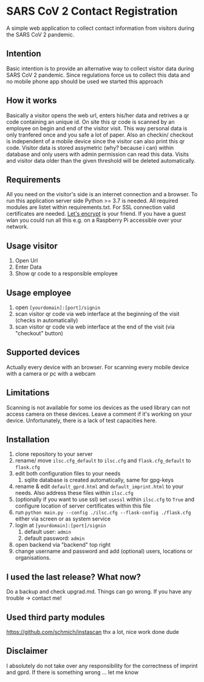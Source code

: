 # SARS CoV 2 Contact Registration
A simple web application to collect contact information from visitors during the SARS CoV 2 pandemic.

## Intention
Basic intention is to provide an alternative way to collect visitor data during SARS CoV 2 pandemic. Since regulations force us to collect this data and no mobile phone app should be used we started this approach

## How it works
Basically a visitor opens the web url, enters his/her data and retrives a qr code containing an unique id. On site this qr code is scanned by an employee on begin and end of the visitor visit. This way personal data is only tranfered once and you safe a lot of paper. Also an checkin/ checkout is independent of a mobile device since the visitor can also print this qr code.
Visitor data is stored assymetric (why? because i can) within database and only users with admin permission can read this data. Visits and visitor data older than the given threshold will be deleted automatically.

## Requirements
All you need on the visitor's side is an internet connection and a browser.
To run this application server side Python >= 3.7 is needed. All required modules are listet within requirements.txt. For SSL connection valid certificates are needed. <a href="https://letsencrypt.org/de/">Let's encrypt</a> is your friend. If you have a guest wlan you could run all this e.g. on a Raspberry Pi accessible over your network.

## Usage visitor
1. Open Url
1. Enter Data
1. Show qr code to a responsible employee

## Usage employee
1. open `[yourdomain]:[port]/signin`
1. scan visitor qr code via web interface at the beginning of the visit (checks in automatically)
1. scan visitor qr code via web interface at the end of the visit (via "checkout" button)

## Supported devices
Actually every device with an browser. For scanning every mobile device with a camera or pc with a webcam

## Limitations
Scanning is not available for some ios devices as the used library can not access camera on these devices. Leave a comment if it's working on your device. Unfortunately, there is a lack of test capacities here.

## Installation
1. clone repository to your server
1. rename/ move `ilsc.cfg_default` to `ilsc.cfg` and `flask.cfg_default` to `flask.cfg`
1. edit both configuration files to your needs
   1. sqlite database is created automatically, same for gpg-keys
1. rename & edit `default_gprd.html` and `default_imprint.html` to your needs. Also address these files within `ilsc.cfg`
1. (optionally if you want to use ssl) set `usessl` within `ilsc.cfg` to `True` and configure location of server certificates within this file
1. run `python main.py --config ./ilsc.cfg --flask-config ./flask.cfg` either via screen or as system service
1. login at `[yourdomain]:[port]/signin`
   1. default user: `admin`
   1. default password: `admin`
1. open backend via "backend" top right
1. change username and password and add (optional) users, locations or organisations.

## I used the last release? What now?

Do a backup and check upgrad.md. Things can go wrong. If you have any trouble -> contact me!

## Used third party modules  
https://github.com/schmich/instascan thx a lot, nice work done dude

## Disclaimer
I absolutely do not take over any responsibility for the correctness of imprint and gprd. If there is something wrong ... let me know
